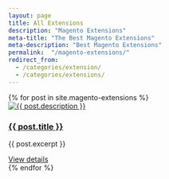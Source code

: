 ```yaml
---
layout: page
title: All Extensions
description: "Magento Extensions"
meta-title: "The Best Magento Extensions"
meta-description: "Best Magento Extensions"
permalink:  "/magento-extensions/"
redirect_from:
  - /categories/extension/
  - /categories/extensions/
---
```


<div class="container">
	<div class="row previews">
		{% for post in site.magento-extensions %}
		<div class="col-lg-4 col-sm-6">
			<div class="thumbnail">
				<a href="{{ site.url }}{{ post.url }}" class="post-image-link">
					<img src="{{ site.url }}{{ post.image }}" alt="{{ post.description }}">
				</a>
				<div class="caption">
					<a href="{{ site.url }}{{ post.url }}" class="post-image-link">
	                    <h3>{{ post.title }}</h3>
	                </a>
					<p>{{ post.excerpt }}</p>
					<a href="{{ site.url }}{{ post.url }}" class="btn btn-default">View details</a>
				</div>
			</div>
		</div>	  
		{% endfor %}
	</div>
</div>
